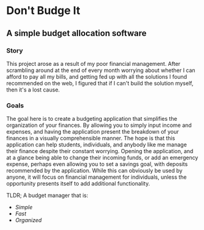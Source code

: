 # Don't Budge It

## A simple budget allocation software

### Story
This project arose as a result of my poor financial management. After scrambling around at the end of
every month worrying about whether I can afford to pay all my bills, and getting fed up with all the
solutions I found recommended on the web, I figured that if I can't build the solution myself, then
it's a lost cause.


### Goals
The goal here is to create a budgeting application that simplifies the organization of your finances.
By allowing you to simply input income and expenses, and having the application present the breakdown of your
finances in a visually comprehensible manner. The hope is that this application
can help students, individuals, and anybody like me manage their finance despite their constant worrying.
Opening the application, and at a glance being able to change their incoming funds, or add an emergency expense,
perhaps even allowing you to set a savings goal, with deposits recommended by the application. While this can obviously
be used by anyone, it will focus on financial management for individuals, unless the opportunity presents itself 
to add additional functionality.

TLDR; A budget manager that is:
- *Simple*
- *Fast*
- *Organized*